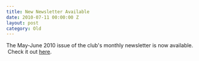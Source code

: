 ```yaml
---
title: New Newsletter Available
date: 2010-07-11 00:00:00 Z
layout: post
category: Old
---
```


<p>The May-June 2010 issue of the club's monthly newsletter is now available. &#160;Check it out <a href="http://www.yeastwranglers.ca/Newsletter/CurrentIssue/tabid/310/Default.aspx" target="_self">here</a>.</p>
